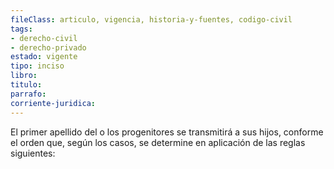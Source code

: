 ```yaml
---
fileClass: articulo, vigencia, historia-y-fuentes, codigo-civil
tags:
- derecho-civil
- derecho-privado
estado: vigente
tipo: inciso
libro:
titulo:
parrafo:
corriente-juridica:
---
```

El primer apellido del o los progenitores se transmitirá a sus hijos, conforme el orden que, según los casos, se determine en aplicación de las reglas siguientes: